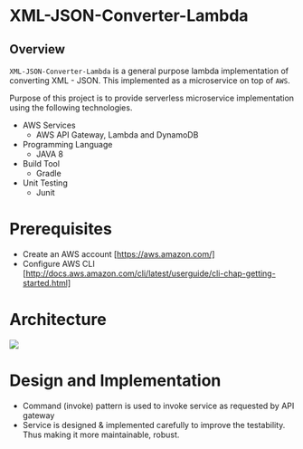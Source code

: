 # XML-JSON-Converter-Lambda

## Overview

`XML-JSON-Converter-Lambda` is a general purpose lambda implementation of converting XML - JSON. This implemented as a microservice on top of `AWS`. 

Purpose of this project is to provide serverless microservice implementation using the following technologies.

- AWS Services
  - AWS API Gateway, Lambda and DynamoDB
- Programming Language
  - JAVA 8
- Build Tool
  - Gradle
- Unit Testing
  - Junit

# Prerequisites
  - Create an AWS account [https://aws.amazon.com/]
  - Configure AWS CLI [http://docs.aws.amazon.com/cli/latest/userguide/cli-chap-getting-started.html]
  
# Architecture
![](https://image.ibb.co/exrk0T/Untitled_Diagram_2.png)


# Design and Implementation
  - Command (invoke) pattern is used to invoke service as requested by API gateway
  - Service is designed & implemented carefully to improve the testability. Thus making it more maintainable, robust.

